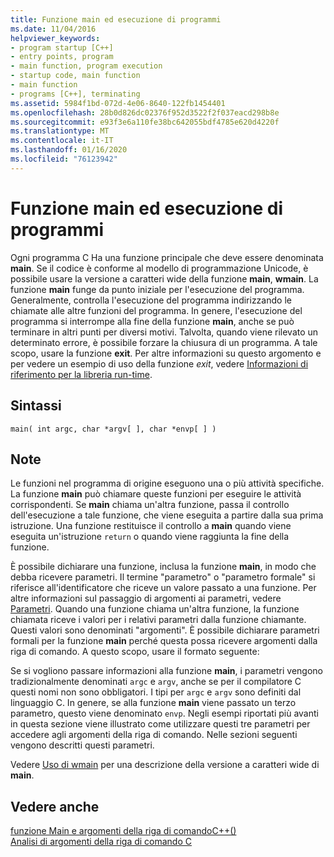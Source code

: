 ```yaml
---
title: Funzione main ed esecuzione di programmi
ms.date: 11/04/2016
helpviewer_keywords:
- program startup [C++]
- entry points, program
- main function, program execution
- startup code, main function
- main function
- programs [C++], terminating
ms.assetid: 5984f1bd-072d-4e06-8640-122fb1454401
ms.openlocfilehash: 28b0d826dc02376f952d3522f2f037eacd298b8e
ms.sourcegitcommit: e93f3e6a110fe38bc642055bdf4785e620d4220f
ms.translationtype: MT
ms.contentlocale: it-IT
ms.lasthandoff: 01/16/2020
ms.locfileid: "76123942"
---
```

# <a name="main-function-and-program-execution"></a>Funzione main ed esecuzione di programmi

Ogni programma C Ha una funzione principale che deve essere denominata **main**. Se il codice è conforme al modello di programmazione Unicode, è possibile usare la versione a caratteri wide della funzione **main**, **wmain**. La funzione **main** funge da punto iniziale per l'esecuzione del programma. Generalmente, controlla l'esecuzione del programma indirizzando le chiamate alle altre funzioni del programma. In genere, l'esecuzione del programma si interrompe alla fine della funzione **main**, anche se può terminare in altri punti per diversi motivi. Talvolta, quando viene rilevato un determinato errore, è possibile forzare la chiusura di un programma. A tale scopo, usare la funzione **exit**. Per altre informazioni su questo argomento e per vedere un esempio di uso della funzione *exit*, vedere [Informazioni di riferimento per la libreria run-time](../c-runtime-library/reference/exit-exit-exit.md).

## <a name="syntax"></a>Sintassi

```
main( int argc, char *argv[ ], char *envp[ ] )
```

## <a name="remarks"></a>Note

Le funzioni nel programma di origine eseguono una o più attività specifiche. La funzione **main** può chiamare queste funzioni per eseguire le attività corrispondenti. Se **main** chiama un'altra funzione, passa il controllo dell'esecuzione a tale funzione, che viene eseguita a partire dalla sua prima istruzione. Una funzione restituisce il controllo a **main** quando viene eseguita un'istruzione `return` o quando viene raggiunta la fine della funzione.

È possibile dichiarare una funzione, inclusa la funzione **main**, in modo che debba ricevere parametri. Il termine "parametro" o "parametro formale" si riferisce all'identificatore che riceve un valore passato a una funzione. Per altre informazioni sul passaggio di argomenti ai parametri, vedere [Parametri](../c-language/parameters.md). Quando una funzione chiama un'altra funzione, la funzione chiamata riceve i valori per i relativi parametri dalla funzione chiamante. Questi valori sono denominati "argomenti". È possibile dichiarare parametri formali per la funzione **main** perché questa possa ricevere argomenti dalla riga di comando. A questo scopo, usare il formato seguente:

Se si vogliono passare informazioni alla funzione **main**, i parametri vengono tradizionalmente denominati `argc` e `argv`, anche se per il compilatore C questi nomi non sono obbligatori. I tipi per `argc` e `argv` sono definiti dal linguaggio C. In genere, se alla funzione **main** viene passato un terzo parametro, questo viene denominato `envp`. Negli esempi riportati più avanti in questa sezione viene illustrato come utilizzare questi tre parametri per accedere agli argomenti della riga di comando. Nelle sezioni seguenti vengono descritti questi parametri.

Vedere [Uso di wmain](../c-language/using-wmain.md) per una descrizione della versione a caratteri wide di **main**.

## <a name="see-also"></a>Vedere anche

[funzione Main e argomenti della riga di comandoC++()](../cpp/main-function-command-line-args.md)\
[Analisi di argomenti della riga di comando C](../c-language/parsing-c-command-line-arguments.md)
